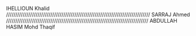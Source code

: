 

IHELLIOUN Khalid
//////////////////////////////////////////////////////////////////////////////
SARRAJ Ahmed
/////////////////////////////////////////////////////////////////////////////
ABDULLAH HASIM Mohd Thaqif
